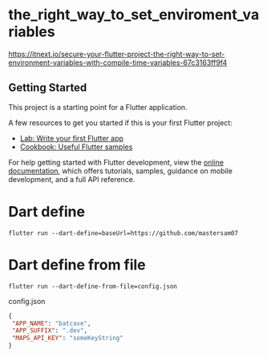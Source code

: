 # the_right_way_to_set_enviroment_variables
https://itnext.io/secure-your-flutter-project-the-right-way-to-set-environment-variables-with-compile-time-variables-67c3163ff9f4

## Getting Started

This project is a starting point for a Flutter application.

A few resources to get you started if this is your first Flutter project:

- [Lab: Write your first Flutter app](https://docs.flutter.dev/get-started/codelab)
- [Cookbook: Useful Flutter samples](https://docs.flutter.dev/cookbook)

For help getting started with Flutter development, view the
[online documentation](https://docs.flutter.dev/), which offers tutorials,
samples, guidance on mobile development, and a full API reference.

# Dart define
```
flutter run --dart-define=baseUrl=https://github.com/mastersam07
```

# Dart define from file
```
flutter run --dart-define-from-file=config.json
```

config.json
```json
{
 "APP_NAME": "batcave",
 "APP_SUFFIX": ".dev",
 "MAPS_API_KEY": "someKeyString"
}
```



